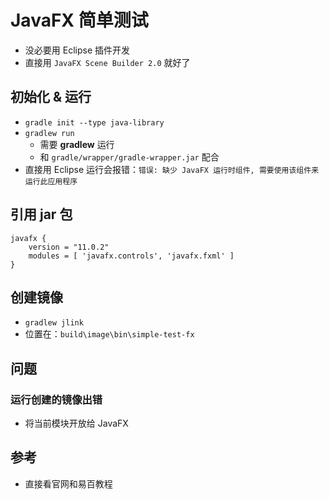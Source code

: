 # JavaFX 简单测试
- 没必要用 Eclipse 插件开发
- 直接用 `JavaFX Scene Builder 2.0` 就好了

## 初始化 & 运行
- `gradle init --type java-library`
- `gradlew run` 
  - 需要 **gradlew** 运行
  - 和 `gradle/wrapper/gradle-wrapper.jar` 配合
- 直接用 Eclipse 运行会报错：`错误: 缺少 JavaFX 运行时组件, 需要使用该组件来运行此应用程序`

## 引用 jar 包
```
javafx {
    version = "11.0.2"
    modules = [ 'javafx.controls', 'javafx.fxml' ]
}
```

## 创建镜像
- `gradlew jlink`
- 位置在：`build\image\bin\simple-test-fx`

## 问题
### 运行创建的镜像出错
- 将当前模块开放给 JavaFX

## 参考
- 直接看官网和易百教程

